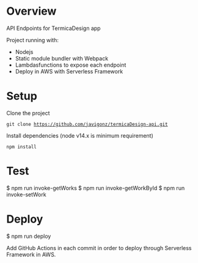 # Overview

API Endpoints for TermicaDesign app

Project running with:

- Nodejs
- Static module bundler with Webpack
- Lambdasfunctions to expose each endpoint
- Deploy in AWS with Serverless Framework

# Setup

Clone the project

<code>git clone https://github.com/javigonz/termicaDesign-api.git
</code>

Install dependencies (node v14.x is minimum requirement)

<code>npm install</code>

# Test

$ npm run invoke-getWorks
$ npm run invoke-getWorkById
$ npm run invoke-setWork

# Deploy

$ npm run deploy

Add GitHub Actions in each commit in order to deploy through Serverless Framework in AWS.